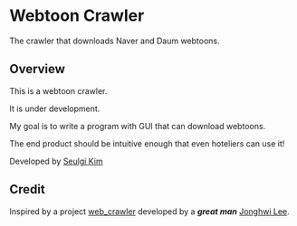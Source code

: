 # Webtoon Crawler
The crawler that downloads Naver and Daum webtoons.

## Overview
This is a webtoon crawler.

It is under development.

My goal is to write a program with GUI that can download webtoons.

The end product should be intuitive enough that even hoteliers can use it!


Developed by [Seulgi Kim](https://github.com/TurtleShip)

## Credit
Inspired by a project [web_crawler](https://github.com/emeraldsnail/webtoon_crawler) developed by a **_great man_** [Jonghwi Lee](https://github.com/emeraldsnail).

